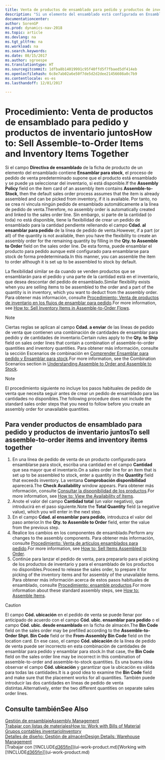```yaml
---
title: Venta de productos de ensamblado para pedido y productos de inventario juntos
description: "Si un elemento del ensamblado está configurada en Ensamblar para stock, el proceso de pedido de venta predeterminado supone que el producto está ensamblado y se puede ya seleccionar del inventario, si está disponible. Sin embargo, si parte de la cantidad (o toda) no está disponible, tiene la flexibilidad de crear un pedido de ensamblado para la cantidad pendiente de forma dinámica."
documentationcenter: 
author: SorenGP
ms.prod: dynamics-nav-2018
ms.topic: article
ms.devlang: na
ms.tgt_pltfrm: na
ms.workload: na
ms.search.keywords: 
ms.date: 08/15/2017
ms.author: sgroespe
ms.translationtype: HT
ms.sourcegitcommit: 1dfba8b14019991c95f40ffd5f7fbaed5df414eb
ms.openlocfilehash: 6c8e7ab02a6e50f7de5d2d2dee21456608a0c7b9
ms.contentlocale: es-es
ms.lasthandoff: 12/01/2017

---
```

# <a name="how-to-sell-assemble-to-order-items-and-inventory-items-together"></a><span data-ttu-id="b73e7-104">Procedimiento: Venta de productos de ensamblado para pedido y productos de inventario juntos</span><span class="sxs-lookup"><span data-stu-id="b73e7-104">How to: Sell Assemble-to-Order Items and Inventory Items Together</span></span>
<span data-ttu-id="b73e7-105">Si el campo **Directiva de ensamblado** de la ficha de producto de un elemento del ensamblado contiene **Ensamblar para stock**, el proceso de pedido de venta predeterminado supone que el producto está ensamblado y se puede ya seleccionar del inventario, si está disponible.</span><span class="sxs-lookup"><span data-stu-id="b73e7-105">If the **Assembly Policy** field on the item card of an assembly item contains **Assemble-to-Stock**, then the default sales order process assumes that the item is already assembled and can be picked from inventory, if it is available.</span></span> <span data-ttu-id="b73e7-106">Por tanto, no se crea ni vincula ningún pedido de ensamblado automáticamente a la línea de pedido de venta.</span><span class="sxs-lookup"><span data-stu-id="b73e7-106">Therefore, no assembly order is automatically created and linked to the sales order line.</span></span> <span data-ttu-id="b73e7-107">Sin embargo, si parte de la cantidad (o toda) no está disponible, tiene la flexibilidad de crear un pedido de ensamblado para la cantidad pendiente rellenando el campo **Cdad. al ensamblar para pedido** de la línea de pedido de venta.</span><span class="sxs-lookup"><span data-stu-id="b73e7-107">However, if a part (or all) of the quantity is not available, then you have the flexibility to create an assembly order for the remaining quantity by filling in the **Qty. to Assemble to Order** field on the sales order line.</span></span> <span data-ttu-id="b73e7-108">De esta forma, puede ensamblar el producto para pedido aunque esté configurado para ensamblarse para stock de forma predeterminada.</span><span class="sxs-lookup"><span data-stu-id="b73e7-108">In this manner, you can assemble the item to order although it is set up to be assembled to stock by default.</span></span>  

<span data-ttu-id="b73e7-109">La flexibilidad similar se da cuando se venden productos que se ensamblarán para el pedido y una parte de la cantidad está en el inventario, que desea descontar del pedido de ensamblado.</span><span class="sxs-lookup"><span data-stu-id="b73e7-109">Similar flexibility exists when you are selling items to be assembled to the order and a part of the quantity is in inventory, which you want to deduct from the assembly order.</span></span> <span data-ttu-id="b73e7-110">Para obtener más información, consulte [Procedimiento: Venta de productos de inventario en los flujos de ensamblar para pedido](assembly-how-to-sell-inventory-items-in-assemble-to-order-flows.md).</span><span class="sxs-lookup"><span data-stu-id="b73e7-110">For more information, see [How to: Sell Inventory Items in Assemble-to-Order Flows](assembly-how-to-sell-inventory-items-in-assemble-to-order-flows.md).</span></span>  

> [!NOTE]  
>  <span data-ttu-id="b73e7-111">Ciertas reglas se aplican al campo **Cdad. a enviar** de las líneas de pedido de venta que contienen una combinación de cantidades de ensamblar para pedido y de cantidades de inventario.</span><span class="sxs-lookup"><span data-stu-id="b73e7-111">Certain rules apply to the **Qty. to Ship** field on sales order lines that contain a combination of assemble-to-order quantities and inventory quantities.</span></span> <span data-ttu-id="b73e7-112">Para obtener más información, consulte la sección Escenarios de combinación en [Comprender Ensamblar para pedido y Ensamblar para stock](assembly-assemble-to-order-or-assemble-to-stock.md).</span><span class="sxs-lookup"><span data-stu-id="b73e7-112">For more information, see the Combination Scenarios section in [Understanding Assemble to Order and Assemble to Stock](assembly-assemble-to-order-or-assemble-to-stock.md).</span></span>  

> [!NOTE]  
>  <span data-ttu-id="b73e7-113">El procedimiento siguiente no incluye los pasos habituales de pedido de venta que necesita seguir antes de crear un pedido de ensamblado para las cantidades no disponibles.</span><span class="sxs-lookup"><span data-stu-id="b73e7-113">The following procedure does not include the standard sales order steps that you need to follow before you create an assembly order for unavailable quantities.</span></span>

## <a name="to-sell-assemble-to-order-items-and-inventory-items-together"></a><span data-ttu-id="b73e7-114">Para vender productos de ensamblado para pedido y productos de inventario juntos</span><span class="sxs-lookup"><span data-stu-id="b73e7-114">To sell assemble-to-order items and inventory items together</span></span>  
1.  <span data-ttu-id="b73e7-115">En una línea de pedido de venta de un producto configurado para ensamblarse para stock, escriba una cantidad en el campo **Cantidad** que sea mayor que el inventario.</span><span class="sxs-lookup"><span data-stu-id="b73e7-115">On a sales order line for an item that is set up to be assembled to stock, enter a quantity in the **Quantity** field that exceeds inventory.</span></span> <span data-ttu-id="b73e7-116">La ventana **Comprobación disponibilidad** aparecerá.</span><span class="sxs-lookup"><span data-stu-id="b73e7-116">The **Check Availability** window appears.</span></span> <span data-ttu-id="b73e7-117">Para obtener más información, consulte [Consultar la disponibilidad de los productos](inventory-how-availability-overview.md).</span><span class="sxs-lookup"><span data-stu-id="b73e7-117">For more information, see [How to: View the Availability of Items](inventory-how-availability-overview.md).</span></span> 
2.  <span data-ttu-id="b73e7-118">Anote el valor del campo **Cantidad total** (un valor negativo), que introducirá en el paso siguiente.</span><span class="sxs-lookup"><span data-stu-id="b73e7-118">Note the **Total Quantity** field (a negative value), which you will enter in the next step.</span></span>  
3.  <span data-ttu-id="b73e7-119">En el campo **Cdad. al ensamblar para pedido**, introduzca el valor del paso anterior.</span><span class="sxs-lookup"><span data-stu-id="b73e7-119">In the **Qty. to Assemble to Order** field, enter the value from the previous step.</span></span>  
4.  <span data-ttu-id="b73e7-120">Realice los cambios en los componentes de ensamblado.</span><span class="sxs-lookup"><span data-stu-id="b73e7-120">Perform any changes to the assembly components.</span></span> <span data-ttu-id="b73e7-121">Para obtener más información, consulte [Procedimiento: Venta de artículos ensamblados para pedido](assembly-how-to-sell-items-assembled-to-order.md).</span><span class="sxs-lookup"><span data-stu-id="b73e7-121">For more information, see [How to: Sell Items Assembled to Order](assembly-how-to-sell-items-assembled-to-order.md).</span></span>  
5.  <span data-ttu-id="b73e7-122">Continúe para lanzar el pedido de venta, para prepararlo para el picking de los productos de inventario y para el ensamblado de los productos no disponibles.</span><span class="sxs-lookup"><span data-stu-id="b73e7-122">Proceed to release the sales order, to prepare it for picking of the inventory items and for assembly of the unavailable items.</span></span> <span data-ttu-id="b73e7-123">Para obtener más información acerca de estos pasos habituales de ensamblado, consulte [Procedimiento: ensamble productos](assembly-how-to-assemble-items.md).</span><span class="sxs-lookup"><span data-stu-id="b73e7-123">For more information about these standard assembly steps, see [How to: Assemble Items](assembly-how-to-assemble-items.md).</span></span>  

> [!CAUTION]  
>  <span data-ttu-id="b73e7-124">El campo **Cód. ubicación** en el pedido de venta se puede llenar por anticipado de acuerdo con el campo **Cód. ubic. ensamblar para pedido** o el campo **Cód. ubic. desde ensamblado** en la ficha de almacén.</span><span class="sxs-lookup"><span data-stu-id="b73e7-124">The **Bin Code** field on the sales order may be prefilled according to the **Assemble-to-Order Shpt. Bin Code** field or the **From-Assembly Bin Code** field on the location card.</span></span> <span data-ttu-id="b73e7-125">En ese caso, el campo **Cód. ubicación** de la línea de pedido de venta puede ser incorrecto en esta combinación de cantidades de ensamblar para pedido y ensamblar para stock.</span><span class="sxs-lookup"><span data-stu-id="b73e7-125">In that case, the **Bin Code** field on the sales order line may be incorrect in this combination of assemble-to-order and assemble-to-stock quantities.</span></span> <span data-ttu-id="b73e7-126">Es una buena idea observar el campo **Cód. ubicación** y garantizar que la ubicación es válida para todas las cantidades.</span><span class="sxs-lookup"><span data-stu-id="b73e7-126">It is a good idea to examine the **Bin Code** field and make sure that the placement works for all quantities.</span></span> <span data-ttu-id="b73e7-127">También puede introducir las dos cantidades en líneas de pedido de venta distintas.</span><span class="sxs-lookup"><span data-stu-id="b73e7-127">Alternatively, enter the two different quantities on separate sales order lines.</span></span>  

## <a name="see-also"></a><span data-ttu-id="b73e7-128">Consulte también</span><span class="sxs-lookup"><span data-stu-id="b73e7-128">See Also</span></span>  
[<span data-ttu-id="b73e7-129">Gestión de ensamblaje</span><span class="sxs-lookup"><span data-stu-id="b73e7-129">Assembly Management</span></span>](assembly-assemble-items.md)  
[<span data-ttu-id="b73e7-130">Trabajar con listas de materiales</span><span class="sxs-lookup"><span data-stu-id="b73e7-130">How to: Work with Bills of Material</span></span>](inventory-how-work-BOMs.md)  
[<span data-ttu-id="b73e7-131">Grupos contables inventario</span><span class="sxs-lookup"><span data-stu-id="b73e7-131">Inventory</span></span>](inventory-manage-inventory.md)  
[<span data-ttu-id="b73e7-132">Detalles de diseño: Gestión de almacén</span><span class="sxs-lookup"><span data-stu-id="b73e7-132">Design Details: Warehouse Management</span></span>](design-details-warehouse-management.md)  
<span data-ttu-id="b73e7-133">[Trabajar con [!INCLUDE[d365fin](includes/d365fin_md.md)]](ui-work-product.md)</span><span class="sxs-lookup"><span data-stu-id="b73e7-133">[Working with [!INCLUDE[d365fin](includes/d365fin_md.md)]](ui-work-product.md)</span></span>

